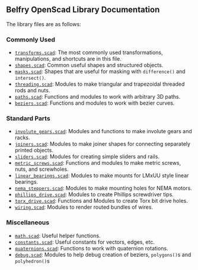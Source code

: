 ## Belfry OpenScad Library Documentation

The library files are as follows:

### Commonly Used
  - [`transforms.scad`](transforms.scad): The most commonly used transformations, manipulations, and shortcuts are in this file.
  - [`shapes.scad`](shapes.scad): Common useful shapes and structured objects.
  - [`masks.scad`](masks.scad): Shapes that are useful for masking with `difference()` and `intersect()`.
  - [`threading.scad`](threading.scad): Modules to make triangular and trapezoidal threaded rods and nuts.
  - [`paths.scad`](paths.scad): Functions and modules to work with arbitrary 3D paths.
  - [`beziers.scad`](beziers.scad): Functions and modules to work with bezier curves.

### Standard Parts
  - [`involute_gears.scad`](involute_gears.scad): Modules and functions to make involute gears and racks.
  - [`joiners.scad`](joiners.scad): Modules to make joiner shapes for connecting separately printed objects.
  - [`sliders.scad`](sliders.scad): Modules for creating simple sliders and rails.
  - [`metric_screws.scad`](metric_screws.scad): Functions and modules to make metric screws, nuts, and screwholes.
  - [`linear_bearings.scad`](linear_bearings.scad): Modules to make mounts for LMxUU style linear bearings.
  - [`nema_steppers.scad`](nema_steppers.scad): Modules to make mounting holes for NEMA motors.
  - [`phillips_drive.scad`](phillips_drive.scad): Modules to create Phillips screwdriver tips.
  - [`torx_drive.scad`](torx_drive.scad): Functions and Modules to create Torx bit drive holes.
  - [`wiring.scad`](wiring.scad): Modules to render routed bundles of wires.

### Miscellaneous
  - [`math.scad`](math.scad): Useful helper functions.
  - [`constants.scad`](constants.scad): Useful constants for vectors, edges, etc.
  - [`quaternions.scad`](quaternions.scad): Functions to work with quaternion rotations.
  - [`debug.scad`](debug.scad): Modules to help debug creation of beziers, `polygons()`s and `polyhedron()`s
